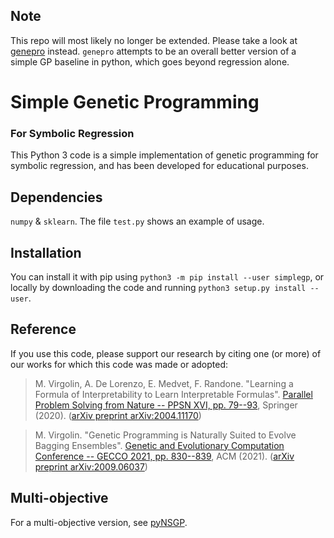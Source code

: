 ## Note
This repo will most likely no longer be extended. 
Please take a look at [genepro](https://github.com/marcovirgolin/genepro) instead. `genepro` attempts to be an overall better version of a simple GP baseline in python, which goes beyond regression alone.

# Simple Genetic Programming 
### For Symbolic Regression
This Python 3 code is a simple implementation of genetic programming for symbolic regression, and has been developed for educational purposes.

## Dependencies
`numpy` & `sklearn`. The file `test.py` shows an example of usage.

## Installation
You can install it with pip using `python3 -m pip install --user simplegp`, or locally by downloading the code and running `python3 setup.py install --user`.

## Reference
If you use this code, please support our research by citing one (or more) of our works for which this code was made or adopted: 

> M. Virgolin, A. De Lorenzo, E. Medvet, F. Randone. "Learning a Formula of Interpretability to Learn Interpretable Formulas". [Parallel Problem Solving from Nature -- PPSN XVI, pp. 79--93](https://link.springer.com/chapter/10.1007/978-3-030-58115-2_6), Springer (2020). ([arXiv preprint arXiv:2004.11170](https://arxiv.org/abs/2004.11170))

> M. Virgolin. "Genetic Programming is Naturally Suited to Evolve Bagging Ensembles". [Genetic and Evolutionary Computation Conference -- GECCO 2021, pp. 830--839](https://doi.org/10.1145/3449639.3459278), ACM (2021). ([arXiv preprint arXiv:2009.06037](https://arxiv.org/abs/2009.06037v5))

## Multi-objective
For a multi-objective version, see [pyNSGP](https://github.com/marcovirgolin/pyNSGP).
